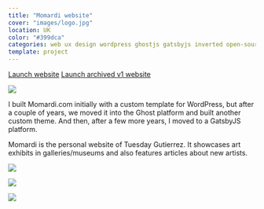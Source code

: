 ```yaml
---
title: "Momardi website"
cover: "images/logo.jpg"
location: UK
color: "#399dca"
categories: web ux design wordpress ghostjs gatsbyjs inverted open-source
template: project
---
```


<p class="align-center">
<a class="btn external" role="button" href="http://momardi.com" target="_blank">Launch website</a>
<a class="btn external" role="button" href="http://momardi-wp.herokuapp.com/" target="_blank">Launch archived v1 website</a>
</p>

![](/work/momardi/images/1.png)

I built Momardi.com initially with a custom template for WordPress, but after a couple of years, we moved it into the Ghost platform and built another custom theme. And then, after a few more years, I moved to a GatsbyJS platform.

Momardi is the personal website of Tuesday Gutierrez. It showcases art exhibits in galleries/museums and also features articles about new artists.

![](/work/momardi/images/3.jpg)

![](/work/momardi/images/2.png)

![](/work/momardi/images/4.jpg)
